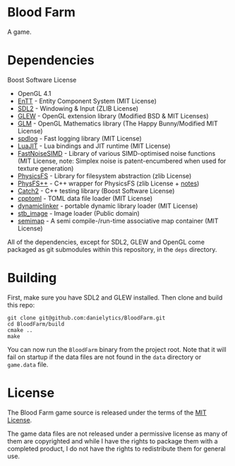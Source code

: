 # Blood Farm

A game.

# Dependencies

Boost Software License
* OpenGL 4.1
* [EnTT](https://github.com/skypjack/entt) - Entity Component System (MIT License)
* [SDL2](http://libsdl.org/) - Windowing & Input (ZLIB License)
* [GLEW](http://glew.sourceforge.net/) - OpenGL extension library (Modified BSD & MIT Licenses)
* [GLM](https://glm.g-truc.net/0.9.8/index.html) - OpenGL Mathematics library (The Happy Bunny/Modified MIT License)
* [spdlog](https://github.com/gabime/spdlog) - Fast logging library (MIT License)
* [LuaJIT](http://luajit.org/luajit.html) - Lua bindings and JIT runtime (MIT License)
* [FastNoiseSIMD](https://github.com/Auburns/FastNoiseSIMD) - Library of various SIMD-optimised noise functions (MIT License, note: Simplex noise is patent-encumbered when used for texture generation)
* [PhysicsFS](http://icculus.org/physfs/) - Library for filesystem abstraction (zlib License)
* [PhysFS++](https://github.com/Ybalrid/physfs-hpp) - C++ wrapper for PhysicsFS (zlib License + [notes](https://github.com/Ybalrid/physfs-hpp/blob/master/LICENSE.txt))
* [Catch2](https://github.com/catchorg/Catch2) - C++ testing library (Boost Software License)
* [cpptoml](https://github.com/skystrife/cpptoml) - TOML data file loader (MIT License)
* [dynamiclinker](https://github.com/Marqin/dynamicLinker) - portable dynamic library loader (MIT License)
* [stb_image](https://github.com/nothings/stb) - Image loader (Public domain)
* [semimap](https://github.com/hogliux/semimap) - A semi compile-/run-time associative map container (MIT License)

All of the dependencies, except for SDL2, GLEW and OpenGL come packaged as git submodules within this repository, in the `deps` directory.

# Building

First, make sure you have SDL2 and GLEW installed. Then clone and build this repo:

```
git clone git@github.com:danielytics/BloodFarm.git
cd BloodFarm/build
cmake ..
make
```

You can now run the `BloodFarm` binary from the project root. Note that it will fail on startup if the data files are not found in the `data` directory or `game.data` file.

# License

The Blood Farm game source is released under the terms of the [MIT License](https://github.com/danielytics/BloodFarm/blob/master/LICENSE).

The game data files are not released under a permissive license as many of them are copyrighted and while I have the rights to package them with a completed product, I do not have the rights to redistribute them for general use.
